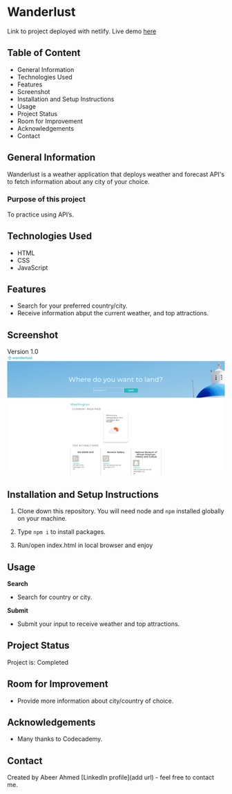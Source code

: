 # Wanderlust
Link to project deployed with netlify. Live demo [here](https://the-weather-application-project.netlify.app/)

## Table of Content
* General Information
* Technologies Used
* Features
* Screenshot
* Installation and Setup Instructions
* Usage
* Project Status
* Room for Improvement
* Acknowledgements
* Contact

## General Information

Wanderlust is a weather application that deploys weather and forecast API's to fetch information about any city of your choice.

### Purpose of this project

To practice using API’s.

## Technologies Used

* HTML
* CSS
* JavaScript

## Features
* Search for your preferred country/city.
* Receive information abput the current weather, and top attractions.

## Screenshot
Version 1.0 
![project screenshot](Screenshot.png)

## Installation and Setup Instructions

1. Clone down this repository. You will need node and `npm` installed globally on your machine. 

2. Type `npm i` to install packages. 

3. Run/open index.html in local browser and enjoy


## Usage

**Search**

* Search for country or city.

**Submit**

* Submit your input to receive weather and top attractions.

## Project Status
Project is: Completed

## Room for Improvement

* Provide more information about city/country of choice.

## Acknowledgements
* Many thanks to Codecademy.

## Contact
Created by Abeer Ahmed [LinkedIn profile](add url) - feel free to contact me.

